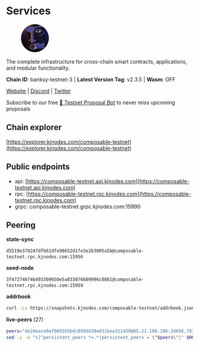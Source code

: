 # Services

<figure><img src="https://raw.githubusercontent.com/kj89/cosmos-images/main/logos/composable.png" alt=""><figcaption></figcaption></figure>

The complete infrastructure for cross-chain smart  contracts, applications, and modular functionality.

**Chain ID**: banksy-testnet-3 | **Latest Version Tag**: v2.3.5 | **Wasm**: OFF

[Website](https://www.composable.finance) | [Discord](https://discord.gg/composable) | [Twitter](https://twitter.com/ComposableFin)



Subscribe to our free [🤖 Testnet Proposal Bot](https://t.me/kjnodes_testnet_proposal_bot) to never miss upcoming proposals


## Chain explorer
[https://explorer.kjnodes.com/composable-testnet](https://explorer.kjnodes.com/composable-testnet)

## Public endpoints

* api: [https://composable-testnet.api.kjnodes.com](https://composable-testnet.api.kjnodes.com)
* rpc: [https://composable-testnet.rpc.kjnodes.com](https://composable-testnet.rpc.kjnodes.com)
* grpc: composable-testnet.grpc.kjnodes.com:15990

## Peering

**state-sync**

```text
d5519e378247dfb61dfe90652d1fe3e2b3005a5b@composable-testnet.rpc.kjnodes.com:15956
```

**seed-node**

```text
3f472746f46493309650e5a033076689996c8881@composable-testnet.rpc.kjnodes.com:15959
```

**addrbook**
```bash
curl -Ls https://snapshots.kjnodes.com/composable-testnet/addrbook.json > $HOME/.banksy/config/addrbook.json
```

**live-peers** (27)
```bash
peers="de24eace0af969355bdc050d438e031bea311459@65.21.106.106:34656,783e682b38c0565082fe5d897b24feebf687c52b@65.108.13.154:37656,de2410e83b86e74a4569e0c120846b67c204f5bc@65.108.226.183:22256,0038c200adc435ad9a21cde4e945fe2f48f405ff@65.108.233.102:34656,eba3bc4613f3dac61201374ce09bee1fad00dc54@51.91.219.141:44003,c2dbb5dbf1c9382e2eebe2a0ceeff0b4fc57f8ce@65.109.60.19:36656,4b398ed5ecdd938ab8332b2722dfb6dbcd9a69fe@207.180.249.127:26616,d5519e378247dfb61dfe90652d1fe3e2b3005a5b@65.109.68.190:15956,01653b523732cf8f48225859d97f0b41e429079b@65.108.199.206:33656,5c2a752c9b1952dbed075c56c600c3a79b58c395@195.3.220.21:26976,16a0f69cfa8f508d40cb5251dc70b274468d725d@65.109.82.112:22656,364b8245e72f083b0aa3e0d59b832020b66e9e9d@65.109.80.150:21500,8390e4faca502620c177edcb8ee6ef7e57b5fcab@65.109.33.48:21656,0a147702eea1e80c46b9a565f558f70ec5110f4b@65.109.92.148:46656,e6a21ccb5175df638723eec2bc4f6ed95717acd3@135.181.216.54:3050,790b9221fd5e05957fba1fe186e3a0a6972ff7d6@65.109.99.216:15956,df49f4fee2fe62bc0ca8c27ee0dbae3f0abec98f@46.38.232.86:24656,8f912ac69f9e36f7db9ec98879062f25b010484d@203.96.179.106:36656,eabe1168dd224da0d17d84c18df235a836688204@94.41.17.212:36656,5a331fc6afa9ae7cbd6c9ebf39358161052c962b@65.109.65.248:37656,89649e448f60b603a3a56205cd4a98d7ea141ab9@208.113.135.109:26656,f86f691caf126ab0df6101d8748cf3313c99bbb6@78.31.64.11:26356,8bfc2700b8ee3ccc87c7644232a56e934c47720e@65.108.238.147:34656,3172f3c8b62d31d4c6e69afbf6109d06f864d899@43.157.65.43:26656,4d3873e7d858f2cb710fea20c88445ef97d3ae60@37.27.17.146:19656,d2deff06cf95c0d016d8f65822e1c74ce2af9def@95.217.58.111:26656,f306956520010c5ddd0e67c69f61f1de3fa91552@88.198.52.46:22256"
sed -i -e "s|^persistent_peers *=.*|persistent_peers = \"$peers\"|" $HOME/.banksy/config/config.toml
```
